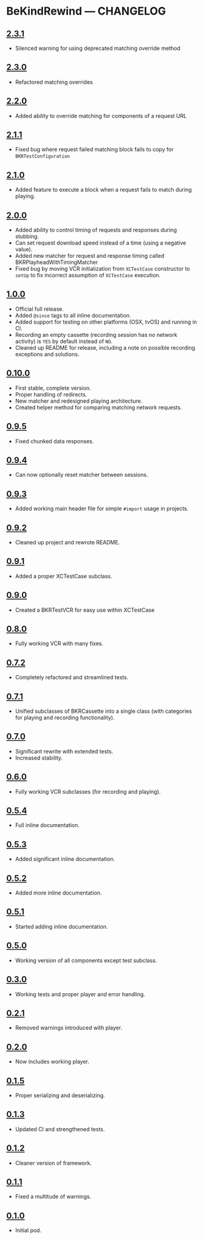 # BeKindRewind — CHANGELOG

## [2.3.1](https://github.com/jzucker2/BeKindRewind/releases/tag/2.3.1)

* Silenced warning for using deprecated matching override method

## [2.3.0](https://github.com/jzucker2/BeKindRewind/releases/tag/2.3.0)

* Refactored matching overrides

## [2.2.0](https://github.com/jzucker2/BeKindRewind/releases/tag/2.2.0)

* Added ability to override matching for components of a request URL

## [2.1.1](https://github.com/jzucker2/BeKindRewind/releases/tag/2.1.1)

* Fixed bug where request failed matching block fails to copy for `BKRTestConfiguration`

## [2.1.0](https://github.com/jzucker2/BeKindRewind/releases/tag/2.1.0)

* Added feature to execute a block when a request fails to match during playing.

## [2.0.0](https://github.com/jzucker2/BeKindRewind/releases/tag/2.0.0)

* Added ability to control timing of requests and responses during stubbing.
* Can set request download speed instead of a time (using a negative value).
* Added new matcher for request and response timing called BKRPlayheadWithTimingMatcher
* Fixed bug by moving VCR initialization from `XCTestCase` constructor to `setUp` to fix incorrect assumption of `XCTestCase` execution.

## [1.0.0](https://github.com/jzucker2/BeKindRewind/releases/tag/1.0.0)

* Official full release.
* Added `@since` tags to all inline documentation.
* Added support for testing on other platforms (OSX, tvOS) and running in CI.
* Recording an empty cassette (recording session has no network activity) is `YES` by default instead of `NO`.
* Cleaned up README for release, including a note on possible recording exceptions and solutions.

## [0.10.0](https://github.com/jzucker2/BeKindRewind/releases/tag/0.10.0)

* First stable, complete version.
* Proper handling of redirects.
* New matcher and redesigned playing architecture.
* Created helper method for comparing matching network requests.

## [0.9.5](https://github.com/jzucker2/BeKindRewind/releases/tag/0.9.5)

* Fixed chunked data responses.

## [0.9.4](https://github.com/jzucker2/BeKindRewind/releases/tag/0.9.4)

* Can now optionally reset matcher between sessions.

## [0.9.3](https://github.com/jzucker2/BeKindRewind/releases/tag/0.9.3)

* Added working main header file for simple `#import` usage in projects.

## [0.9.2](https://github.com/jzucker2/BeKindRewind/releases/tag/0.9.2)

* Cleaned up project and rewrote README.

## [0.9.1](https://github.com/jzucker2/BeKindRewind/releases/tag/0.9.1)

* Added a proper XCTestCase subclass.

## [0.9.0](https://github.com/jzucker2/BeKindRewind/releases/tag/0.9.0)

* Created a BKRTestVCR for easy use within XCTestCase

## [0.8.0](https://github.com/jzucker2/BeKindRewind/releases/tag/0.8.0)

* Fully working VCR with many fixes.

## [0.7.2](https://github.com/jzucker2/BeKindRewind/releases/tag/0.7.2)

* Completely refactored and streamlined tests.

## [0.7.1](https://github.com/jzucker2/BeKindRewind/releases/tag/0.7.1)

* Unified subclasses of BKRCassette into a single class (with categories for playing and recording functionality).

## [0.7.0](https://github.com/jzucker2/BeKindRewind/releases/tag/0.7.0)

* Significant rewrite with extended tests.
* Increased stability.

## [0.6.0](https://github.com/jzucker2/BeKindRewind/releases/tag/0.6.0)

* Fully working VCR subclasses (for recording and playing).

## [0.5.4](https://github.com/jzucker2/BeKindRewind/releases/tag/0.5.4)

* Full inline documentation.

## [0.5.3](https://github.com/jzucker2/BeKindRewind/releases/tag/0.5.3)

* Added significant inline documentation.

## [0.5.2](https://github.com/jzucker2/BeKindRewind/releases/tag/0.5.2)

* Added more inline documentation.

## [0.5.1](https://github.com/jzucker2/BeKindRewind/releases/tag/0.5.1)

* Started adding inline documentation.

## [0.5.0](https://github.com/jzucker2/BeKindRewind/releases/tag/0.5.0)

* Working version of all components except test subclass.

## [0.3.0](https://github.com/jzucker2/BeKindRewind/releases/tag/0.3.0)

* Working tests and proper player and error handling.

## [0.2.1](https://github.com/jzucker2/BeKindRewind/releases/tag/0.2.1)

* Removed warnings introduced with player.

## [0.2.0](https://github.com/jzucker2/BeKindRewind/releases/tag/0.2.0)

* Now includes working player.

## [0.1.5](https://github.com/jzucker2/BeKindRewind/releases/tag/0.1.5)

* Proper serializing and deserializing.

## [0.1.3](https://github.com/jzucker2/BeKindRewind/releases/tag/0.1.3)

* Updated CI and strengthened tests.

## [0.1.2](https://github.com/jzucker2/BeKindRewind/releases/tag/0.1.2)

* Cleaner version of framework.

## [0.1.1](https://github.com/jzucker2/BeKindRewind/releases/tag/0.1.1)

* Fixed a multitude of warnings.

## [0.1.0](https://github.com/jzucker2/BeKindRewind/releases/tag/0.1.0)

* Initial pod.
